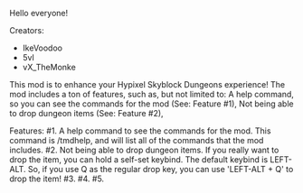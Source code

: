Hello everyone!

Creators:
- IkeVoodoo
- 5vl
- vX_TheMonke

This mod is to enhance your Hypixel Skyblock Dungeons experience!
The mod includes a ton of features, such as, but not limited to: A help command, so you can see the commands for the mod (See: Feature #1), Not being able to drop dungeon items (See: Feature #2),  


Features:
    #1.  A help command to see the commands for the mod. This command is /tmdhelp, and will list all of the commands that the mod includes.
    #2. Not being able to drop dungeon items. If you really want to drop the item, you can hold a self-set keybind. The default keybind is LEFT-ALT. So, if you use Q as the regular drop key, you can use 'LEFT-ALT + Q' to drop the item!
    #3. 
    #4. 
    #5. 